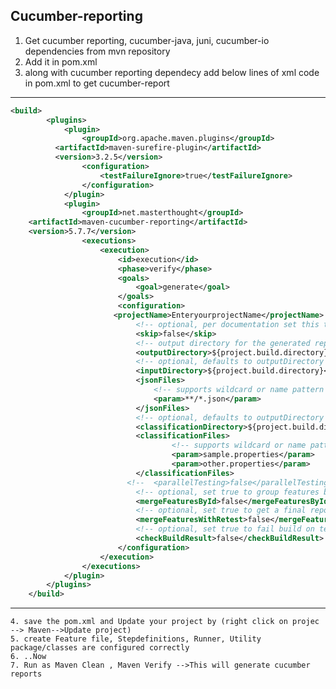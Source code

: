 ## Cucumber-reporting
1. Get cucumber reporting, cucumber-java, juni, cucumber-io dependencies from mvn repository
2. Add it in pom.xml
3. along with cucumber reporting dependecy add below lines of xml code in pom.xml to get cucumber-report
***
```xml
<build>
        <plugins>
            <plugin>
                <groupId>org.apache.maven.plugins</groupId>
          <artifactId>maven-surefire-plugin</artifactId>
          <version>3.2.5</version>
                <configuration>
                    <testFailureIgnore>true</testFailureIgnore>
                </configuration>
            </plugin>
            <plugin>
                <groupId>net.masterthought</groupId>
    <artifactId>maven-cucumber-reporting</artifactId>
    <version>5.7.7</version>
                <executions>
                    <execution>
                        <id>execution</id>
                        <phase>verify</phase>
                        <goals>
                            <goal>generate</goal>
                        </goals>
                        <configuration>
                       <projectName>EnteryourprojectName</projectName>
                            <!-- optional, per documentation set this to "true" to bypass generation of Cucumber Reports entirely, defaults to false if not specified -->
                            <skip>false</skip>
                            <!-- output directory for the generated report -->
                            <outputDirectory>${project.build.directory}</outputDirectory>
                            <!-- optional, defaults to outputDirectory if not specified -->
                            <inputDirectory>${project.build.directory}</inputDirectory>
                            <jsonFiles>
                                <!-- supports wildcard or name pattern -->
                                <param>**/*.json</param>
                            </jsonFiles>
                            <!-- optional, defaults to outputDirectory if not specified -->
                            <classificationDirectory>${project.build.directory}</classificationDirectory>
                            <classificationFiles>
                                    <!-- supports wildcard or name pattern -->
                                    <param>sample.properties</param>
                                    <param>other.properties</param>
                            </classificationFiles>
                          <!--  <parallelTesting>false</parallelTesting>--> 
                            <!-- optional, set true to group features by its Ids -->
                            <mergeFeaturesById>false</mergeFeaturesById>
                            <!-- optional, set true to get a final report with latest results of the same test from different test runs -->
                            <mergeFeaturesWithRetest>false</mergeFeaturesWithRetest>
                            <!-- optional, set true to fail build on test failures -->
                            <checkBuildResult>false</checkBuildResult>
                        </configuration>
                    </execution>
                </executions>
            </plugin>
        </plugins>
    </build>
```
***
    4. save the pom.xml and Update your project by (right click on projec --> Maven-->Update project)
    5. create Feature file, Stepdefinitions, Runner, Utility package/classes are configured correctly
    6. ..Now 
    7. Run as Maven Clean , Maven Verify -->This will generate cucumber reports
  
